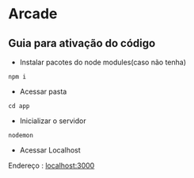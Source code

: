 # Arcade
 
## Guia para ativação do código

- Instalar pacotes do node modules(caso não tenha) 
```node
npm i
```

- Acessar pasta
```node
cd app
```

- Inicializar o servidor
```node
nodemon
```

- Acessar Localhost

Endereço : [localhost:3000](http://localhost:3000/)
